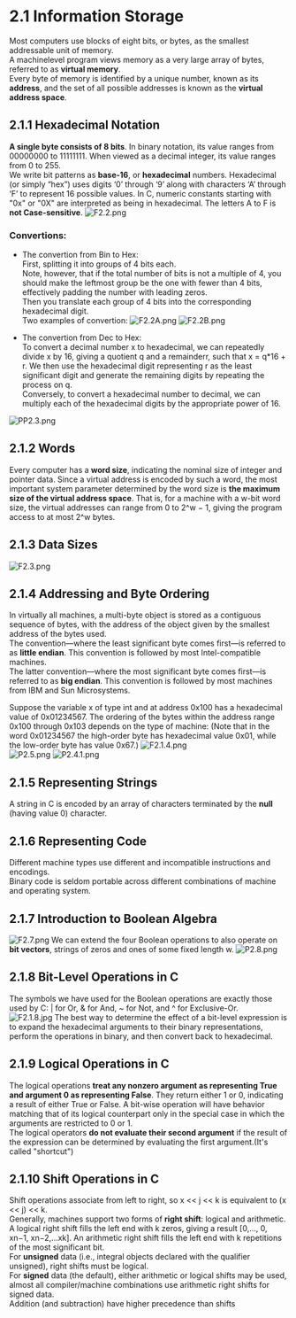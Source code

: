 # 2.1 Information Storage
Most computers use blocks
of eight bits, or bytes, as the smallest addressable unit of memory. <br>
A machinelevel
program views memory as a very large array of bytes, referred to as **virtual
memory**.<br>
Every byte of memory is identified by a unique number, known as its
**address**, and the set of all possible addresses is known as the **virtual address space**.

## 2.1.1 Hexadecimal Notation
**A single byte consists of 8 bits**. 
In binary notation, its value ranges from 00000000
to 11111111. When viewed as a decimal integer, its value ranges from 0 to 255.<br>
We write bit patterns as **base-16**, or **hexadecimal** numbers.
Hexadecimal (or simply “hex”) uses digits ‘0’ through ‘9’ along with characters
‘A’ through ‘F’ to represent 16 possible values. In C, numeric constants starting with "0x" or "0X" are interpreted as being in
hexadecimal.  The letters A to F is **not Case-sensitive**.
![F2.2.png](https://ooo.0o0.ooo/2015/12/21/5677a4e277904.png)

### Convertions:

- The convertion from Bin to Hex:<br>
First, splitting it into groups of 4 bits each. <br>
Note, however, that if
the total number of bits is not a multiple of 4, you should make the leftmost group
be the one with fewer than 4 bits, effectively padding the number with leading
zeros. <br>
Then you translate each group of 4 bits into the corresponding hexadecimal
digit.<br>
Two examples of convertion:
![F2.2A.png](https://ooo.0o0.ooo/2015/12/21/5677a6a60e2b7.png)
![F2.2B.png](https://ooo.0o0.ooo/2015/12/21/5677a6a61384a.png)

- The convertion from Dec to Hex:<br>
To convert a decimal number
x to hexadecimal, we can repeatedly divide x by 16, giving a quotient q and a
remainderr, such that x = q*16 + r. We then use the hexadecimal digit representing
r as the least significant digit and generate the remaining digits by repeating
the process on q.<br>
Conversely, to convert a hexadecimal number to decimal, we can multiply
each of the hexadecimal digits by the appropriate power of 16.

![PP2.3.png](https://ooo.0o0.ooo/2015/12/22/567900437f1e1.png)
## 2.1.2 Words
Every computer has a **word size**, indicating the nominal size of integer and pointer
data. Since a virtual address is encoded by such a word, the most important system
parameter determined by the word size is **the maximum size of the virtual address
space**. That is, for a machine with a w-bit word size, the virtual addresses can range
from 0 to 2^w − 1, giving the program access to at most 2^w bytes.

## 2.1.3 Data Sizes
![F2.3.png](https://ooo.0o0.ooo/2015/12/21/5678a688d427f.png)

## 2.1.4 Addressing and Byte Ordering
In virtually all machines, a multi-byte object is stored as a contiguous sequence
of bytes, with the address of the object given by the smallest address of the bytes
used. <br>
The convention—where the least significant byte comes first—is referred to as **little endian**. This convention is followed
by most Intel-compatible machines. <br>The latter convention—where the most significant
byte comes first—is referred to as **big endian**. This convention is followed
by most machines from IBM and Sun Microsystems. <br>

Suppose the variable x of type int and at
address 0x100 has a hexadecimal value of 0x01234567. The ordering of the bytes
within the address range 0x100 through 0x103 depends on the type of machine: (Note that in the word 0x01234567 the high-order byte has hexadecimal value
0x01, while the low-order byte has value 0x67.)
![F2.1.4.png](https://ooo.0o0.ooo/2015/12/23/567a550f0c1ef.png)
<br>
![P2.5.png](https://ooo.0o0.ooo/2015/12/23/567a55cb9e724.png)
![P2.4.1.png](https://ooo.0o0.ooo/2015/12/23/567a55cb2f1c0.png)

## 2.1.5 Representing Strings
A string in C is encoded by an array of characters terminated by the **null** (having
value 0) character.

## 2.1.6 Representing Code
 Different machine types
use different and incompatible instructions and encodings.<br>
Binary code is seldom portable across
different combinations of machine and operating system.

## 2.1.7 Introduction to Boolean Algebra

![F2.7.png](https://ooo.0o0.ooo/2015/12/23/567b3bc0a33dc.png)
We can extend the four Boolean operations to also operate on **bit vectors**,
strings of zeros and ones of some fixed length w.
![P2.8.png](https://ooo.0o0.ooo/2015/12/23/567b3c8155bb4.png)

## 2.1.8 Bit-Level Operations in C
The
symbols we have used for the Boolean operations are exactly those used by C: |
for Or, & for And, ~ for Not, and ^ for Exclusive-Or.<br>
![F2.1.8.jpg](https://ooo.0o0.ooo/2015/12/25/567ce3bb6e5a4.jpg)
The best way to determine the effect of a bit-level expression
is to expand the hexadecimal arguments to their binary representations,
perform the operations in binary, and then convert back to hexadecimal.

## 2.1.9 Logical Operations in C
The logical operations **treat any
nonzero argument as representing True and argument 0 as representing False**.
They return either 1 or 0, indicating a result of either True or False.
A bit-wise operation will have behavior matching that of its logical
counterpart only in the special case in which the arguments are restricted to 0 or 1.<br>
The logical operators **do not evaluate
their second argument** if the result of the expression can be determined by evaluating
the first argument.(It's called "shortcut")<br>

## 2.1.10 Shift Operations in C
Shift operations associate from left to right, so x << j
<< k is equivalent to (x << j) << k.<br>
Generally, machines support two forms of **right shift**: logical
and arithmetic. A logical right shift fills the left end with k zeros, giving a result
[0,..., 0, xn−1, xn−2,...xk]. An arithmetic right shift fills the left end with k repetitions
of the most significant bit.<br>
For **unsigned** data (i.e., integral objects declared with the qualifier
unsigned), right shifts must be logical. 
<br>For **signed** data (the default), either
arithmetic or logical shifts may be used, almost all compiler/machine combinations use arithmetic right shifts for signed data.<br>
Addition (and subtraction) have
higher precedence than shifts







